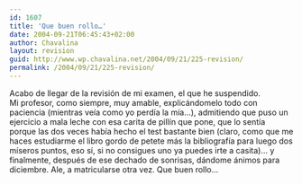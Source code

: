 ```yaml
---
id: 1607
title: 'Que buen rollo…'
date: 2004-09-21T06:45:43+02:00
author: Chavalina
layout: revision
guid: http://www.wp.chavalina.net/2004/09/21/225-revision/
permalink: /2004/09/21/225-revision/
---
```

Acabo de llegar de la revisión de mi examen, el que he suspendido.  
Mi profesor, como siempre, muy amable, explicándomelo todo con paciencia (mientras ve&iacute;a como yo perd&iacute;a la m&iacute;a…), admitiendo que puso un ejercicio a mala leche con esa carita de pill&iacute;n que pone, que lo sent&iacute;a porque las dos veces hab&iacute;a hecho el test bastante bien (claro, como que me haces estudiarme el libro gordo de petete más la bibliograf&iacute;a para luego dos m&iacute;seros puntos, eso s&iacute;, si no consigues uno ya puedes irte a casita)… y finalmente, después de ese dechado de sonrisas, dándome ánimos para diciembre. Ale, a matricularse otra vez. Que buen rollo…